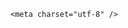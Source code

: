 <!DOCTYPE html>
<html lang="zh-CN">

<head>
    
<title>17岁中学生从北坡成功登顶珠峰，这有多厉害？北坡登顶难在哪里？_腾讯新闻</title>
<meta name="keywords" content="珠穆朗玛峰,登顶珠峰,南坡,北坡,攀登">
<meta name="description" content="近日，多家媒体报道称北京第八十中学学生、17岁的李浩榕成为中国首位从北坡登顶珠峰的青少年的消息登上热搜，也有报道称其为“全球中学生第一人”。不过根据国内媒体报道，河北16岁女孩丁禹琪2020年曾从北坡成功登顶珠峰。5月30日，西藏登山协会向上游新闻（报料邮箱baoliaosy@163.com）记者证实，在中国业余登山爱好者中，...">
<meta name="author" content="腾讯网">
<meta name="copyright" content="Copyright 1998 - 2025 Tencent. All Rights Reserved">
<meta property="og:type" content="news" />

<meta property="og:title" content="17岁中学生从北坡成功登顶珠峰，这有多厉害？北坡登顶难在哪里？_腾讯新闻" />
<meta property="og:description" content="近日，多家媒体报道称北京第八十中学学生、17岁的李浩榕成为中国首位从北坡登顶珠峰的青少年的消息登上热搜，也有报道称其为“全球中学生第一人”。不过根据国内媒体报道，河北16岁女孩丁禹琪2020年曾从北坡成功登顶珠峰。5月30日，西藏登山协会向上游新闻（报料邮箱baoliaosy@163.com）记者证实，在中国业余登山爱好者中，..." />
<meta property="og:url" content="https://news.qq.com/rain/a/20250530Q05FS600" />
<meta property="og:image" content="https://inews.gtimg.com/news_ls/OlTubaLNZx4cHcO4XHMXXWcCKvCAVEXBwhyPoJxIoMNDoAA_640330/0" />
<meta property="article:author" content="" />
<meta property="article:published_time" content="2025-06-01 13:36:01" />
<meta property="category" content="" />

    <meta charset="utf-8" />
<meta http-equiv="X-UA-Compatible" content="IE=Edge" />
<meta name="viewport" content="width=device-width, initial-scale=1, shrink-to-fit=no" />
<link rel="dns-prefetch" href="mat1.gtimg.com">
<link rel="dns-prefetch" href="i.news.qq.com">
<link rel="shortcut icon" href="https://mat1.gtimg.com/qqcdn/qqindex2021/favicon.ico">
<script nomodule="true" src="https://mat1.gtimg.com/qqcdn/qqindex2021/common-static/20240515201444/core3-37-1.min.js"></script>
<script>
  try {
    if (!window.IntersectionObserver) {
      var observerScript = document.createElement('script');
      observerScript.src = "https://mat1.gtimg.com/qqcdn/qqindex2021/common-static/20241024141058/intersection-observer-polyfill.js";
      document.head.appendChild(observerScript);
    }
  } catch (error) {}
</script>

<script>
  try {
    if (!Element.prototype.scrollTo) {
      var scrollScript = document.createElement('script');
      scrollScript.src = "https://mat1.gtimg.com/qqcdn/qqindex2021/common-static/20241025153001/scroll-behavior-polyfill.js";
      document.head.appendChild(scrollScript);
    }
  } catch (error) {}
</script>
<script>
  try {
    if ('scrollRestoration' in window.history) {
      window.history.scrollRestoration = 'manual';
    }
    window.isPcClient = Boolean(window.electron) && (
      window.navigator.userAgent.indexOf('pc-client') > 0 ||
      window.navigator.userAgent.indexOf('TencentNews') > 0
    );
  } catch {}
</script>
<script>
  try {
    if (window.isPcClient) {
      var bodyStyle = document.createElement('style');
      bodyStyle.innerText = 'body{ zoom: 0.95 }';
      document.head.appendChild(bodyStyle);
    }
  } catch {}
</script>
<script>
  window.DATA = {"all_long_pic":1,"article_category":"229","attribute":{},"atype":232,"enableDiffusion":1,"extra_property":{"FeedbackDetailDisableInsert":0,"zanSkinType":""},"FadCid":"","abstract":"","news_app_recommend_status":4,"remarks":"","shareCount":3,"title":"17岁中学生从北坡成功登顶珠峰，这有多厉害？北坡登顶难在哪里？","answer_num":3,"is_deleted":0,"likeInfo":0,"interaction_info":{"share_wechat_count":2},"questionInfo":{"url":"http://view.inews.qq.com/a/20250530Q05FS600","abstract":"","id":"20250530Q05FS600","longtitle":"17岁中学生从北坡成功登顶珠峰，这有多厉害？北坡登顶难在哪里？","question_short_title":"17岁中学生从北坡成功登顶珠峰，这有多厉害？北坡登顶难在哪里？","relate_extend_infos":[{"url":"https://view.inews.qq.com/a/20250530A06MAM00","abstract":"近日，多家媒体报道称北京第八十中学学生、17岁的李浩榕成为中国首位从北坡登顶珠峰的青少年的消息登上热搜，也有报道称其为“全球中学生第一人”。不过根据国内媒体报道，河北16岁女孩丁禹琪2020年曾从北坡成功登顶珠峰。5月30日，西藏登山协会向上游新闻（报料邮箱baoliaosy@163.com）记者证实，在中国业余登山爱好者中，...","articletype":"0","id":"20250530A06MAM00","longtitle":"17岁中学生北坡登顶珠峰，能保送清华北大？清华大学招生办回应","picShowType":"90092","thumbnails_qqnews":["https://inews.gtimg.com/news_ls/Oz41p3CDZEKITGKgquti8HPZWMs6HvVwgNN0fAJ9ZiWRcAA_294195/0"],"title":"17岁中学生北坡登顶珠峰，能保送清华北大？清华大学招生办回应"}],"thumbnails_qqnews":["https://inews.gtimg.com/om_ls/OpZ-6mqBekC41VE1LCGgg1DeRfl2LjRmYhd_qufn_6xzAAA_294195/0"],"title":"17岁中学生从北坡成功登顶珠峰，这有多厉害？北坡登顶难在哪里？"},"self_declare":{"declare":"个人观点，仅供参考"},"time":"2025-05-30 14:16:50","url":"https://view.inews.qq.com/a/20250530Q05FS600","already_answer":false,"commentid":"","disableDeclare":1,"surl":"https://view.inews.qq.com/a/20250530Q05FS600","isSensitive":0,"question_id":"","relate_extend_infos":{"imgURL":"https://inews.gtimg.com/news_ls/Oz41p3CDZEKITGKgquti8HPZWMs6HvVwgNN0fAJ9ZiWRcAA_640330/0","imgURLSmall":"https://inews.gtimg.com/news_ls/Oz41p3CDZEKITGKgquti8HPZWMs6HvVwgNN0fAJ9ZiWRcAA_150120/0","longTitle":"17岁中学生北坡登顶珠峰，能保送清华北大？清华大学招生办回应","title":"17岁中学生北坡登顶珠峰，能保送清华北大？清华大学招生办回应","url":"http://view.inews.qq.com/a/20250530A06MAM00","abstract":"近日，多家媒体报道称北京第八十中学学生、17岁的李浩榕成为中国首位从北坡登顶珠峰的青少年的消息登上热搜，也有报道称其为“全球中学生第一人”。不过根据国内媒体报道，河北16岁女孩丁禹琪2020年曾从北坡成功登顶珠峰。5月30日，西藏登山协会向上游新闻（报料邮箱baoliaosy@163.com）记者证实，在中国业余登山爱好者中，...","id":"20250530A06MAM00"},"content_words_num":28,"emojiRelatedSwitch":1,"copyright_wording_share":"免责声明","final_declare":["个人观点，仅供参考"],"iNewsRecommendLevel":1,"ret":0,"shareDesc":"腾讯新闻","shareImg":"https://inews.gtimg.com/om_ls/OpZ-6mqBekC41VE1LCGgg1DeRfl2LjRmYhd_qufn_6xzAAA_870492/0","adInfo":{"openRelatedNewsAd":1,"openAds":1,"openAdsComment":1,"openAdsPhotos":1,"openAdsText":1},"categoryrray":{"category_id":"229","sub_category_id":"662"},"detail_entry":{"is_orignal":1,"orignal_entry":1},"emojiSwitch":1,"forbidCommentUpDown":0,"intro":"","ai_switch":true,"content":null,"closeCommentBanner":0,"copyright_share":"本文来自腾讯新闻客户端创作者，不代表腾讯新闻的观点和立场。","id":"20250530Q05FS600","news_update_time":1748783924,"safe_cntl":{"close_comment_dislike":0,"close_share_pull":0,"close_all_emoticon_comment":0,"close_all_favorite":0,"close_global_news_sis":0,"close_relate_thing":0,"emoticon_comment_mode":0,"close_all_ad":0,"close_all_rel":0},"card":{"chlid":"22983986","update_frequency":"1970-01-01 08:00:00","vip_type_new":"30012","cpLevel":2,"vip_desc":"腾讯新闻问答课代表官方账号","vip_icon_night":"http://inews.gtimg.com/newsapp_ls/0/14876052067/0","vip_type":"30012","vip_icon":"http://inews.gtimg.com/newsapp_ls/0/14876051701/0","chlname":"问答课代表","suid":"8QMc339d5IQeuTzY5QN3","liveInfo":{},"desc":"腾讯新闻问答课代表，结合当下热点新闻和网友热议，发现好问题，期待好回答。","icon":"https://inews.gtimg.com/om_ls/OPBO91JgEbYG-O62jC2hCRA_yoydsA8oEANb87pxgNxKgAA_200200/0","msgEntry":1,"uin":"ecbe89d289b6198c7996f16538ebc224f9","vip_place":"left"},"channelEntryJumpType":1,"cms_id":"20250530Q05FS600","articleId":"20250601Q04IVY00","article_type":232,"tags":"","desc":"近日，多家媒体报道称北京第八十中学学生、17岁的李浩榕成为中国首位从北坡登顶珠峰的青少年的消息登上热搜，也有报道称其为“全球中学生第一人”。不过根据国内媒体报道，河北16岁女孩丁禹琪2020年曾从北坡成功登顶珠峰。5月30日，西藏登山协会向上游新闻（报料邮箱baoliaosy@163.com）记者证实，在中国业余登山爱好者中，...","videoArr":[]};
</script>
<script>
  window.channelInfo = {"channelConfig":{"channelNav":[{"_auto_id":"1","active_alien_img":"","alien_img":"","channel_id":"news_news_home","is_local":"0","link":"https://www.qq.com","name_cn":"首页","name_en":"home"},{"_auto_id":"2","active_alien_img":"","alien_img":"","channel_id":"news_news_top","is_local":"0","link":"","name_cn":"要闻","name_en":"news"},{"_auto_id":"4","active_alien_img":"","alien_img":"","channel_id":"news_news_bj","is_local":"1","link":"","name_cn":"北京","name_en":"bj"},{"_auto_id":"5","active_alien_img":"","alien_img":"","channel_id":"news_news_finance","is_local":"0","link":"","name_cn":"财经","name_en":"finance"},{"_auto_id":"6","active_alien_img":"","alien_img":"","channel_id":"news_news_tech","is_local":"0","link":"","name_cn":"科技","name_en":"tech"},{"_auto_id":"7","active_alien_img":"","alien_img":"","channel_id":"tv","is_local":"0","link":"https://v.qq.com/channel/tv/?ptag=qqnews","name_cn":"电视剧","name_en":"tv"},{"_auto_id":"8","active_alien_img":"","alien_img":"","channel_id":"news_news_qa","is_local":"0","link":"","name_cn":"热问","name_en":"qa"},{"_auto_id":"9","active_alien_img":"","alien_img":"","channel_id":"news_news_ent","is_local":"0","link":"","name_cn":"娱乐","name_en":"ent"},{"_auto_id":"10","active_alien_img":"","alien_img":"","channel_id":"variety","is_local":"0","link":"https://v.qq.com/channel/variety/?ptag=qqnews","name_cn":"综艺","name_en":"variety"},{"_auto_id":"11","active_alien_img":"","alien_img":"","channel_id":"news_news_sports","is_local":"0","link":"","name_cn":"体育","name_en":"sports"},{"_auto_id":"13","active_alien_img":"","alien_img":"","channel_id":"news_news_nba","is_local":"0","link":"","name_cn":"NBA","name_en":"nba"},{"_auto_id":"14","active_alien_img":"","alien_img":"","channel_id":"news_news_world","is_local":"0","link":"","name_cn":"国际","name_en":"world"},{"_auto_id":"15","active_alien_img":"","alien_img":"","channel_id":"news_news_mil","is_local":"0","link":"","name_cn":"军事","name_en":"milite"},{"_auto_id":"16","active_alien_img":"","alien_img":"","channel_id":"news_news_auto","is_local":"0","link":"","name_cn":"汽车","name_en":"auto"},{"_auto_id":"17","active_alien_img":"","alien_img":"","channel_id":"news_news_house","is_local":"0","link":"","name_cn":"房产","name_en":"house"},{"_auto_id":"18","active_alien_img":"","alien_img":"","channel_id":"news_news_edu","is_local":"0","link":"","name_cn":"教育","name_en":"edu"},{"_auto_id":"19","active_alien_img":"","alien_img":"","channel_id":"news_news_antip","is_local":"0","link":"","name_cn":"健康","name_en":"health"},{"_auto_id":"20","active_alien_img":"","alien_img":"","channel_id":"news_news_video","is_local":"0","link":"","name_cn":"视频","name_en":"video"},{"_auto_id":"21","active_alien_img":"","alien_img":"","channel_id":"news_news_game","is_local":"0","link":"","name_cn":"游戏","name_en":"games"},{"_auto_id":"22","active_alien_img":"","alien_img":"","channel_id":"news_news_nchupin","is_local":"0","link":"","name_cn":"眼界","name_en":"chupin"},{"_auto_id":"24","active_alien_img":"","alien_img":"","channel_id":"news_news_football","is_local":"0","link":"","name_cn":"足球","name_en":"football"},{"_auto_id":"25","active_alien_img":"","alien_img":"","channel_id":"news_news_kepu","is_local":"0","link":"","name_cn":"科学","name_en":"kepu"},{"_auto_id":"26","active_alien_img":"","alien_img":"","channel_id":"news_news_digi","is_local":"0","link":"","name_cn":"数码","name_en":"digi"},{"_auto_id":"28","active_alien_img":"","alien_img":"","channel_id":"ymzx","is_local":"0","link":"https://gamer.qq.com/v2/cloudgame/game/96897?ichannel=txxwpc0Ftxxwpc1","name_cn":"元梦之星","name_en":"news_news_ymzx"},{"_auto_id":"31","active_alien_img":"","alien_img":"","channel_id":"movie","is_local":"0","link":"https://v.qq.com/channel/movie/?ptag=qqnews","name_cn":"电影","name_en":"movie"},{"_auto_id":"32","active_alien_img":"","alien_img":"","channel_id":"news_news_esport","is_local":"0","link":"","name_cn":"电竞","name_en":"esport"},{"_auto_id":"34","active_alien_img":"","alien_img":"","channel_id":"news_news_history","is_local":"0","link":"","name_cn":"历史","name_en":"history"},{"_auto_id":"35","active_alien_img":"","alien_img":"","channel_id":"news_news_baby","is_local":"0","link":"","name_cn":"育儿","name_en":"baby"},{"_auto_id":"36","active_alien_img":"","alien_img":"","channel_id":"hbjy","is_local":"0","link":"https://gp.qq.com/act/a20250421mnqlx/news.shtml","name_cn":"和平精英","name_en":"news_news_hbjy"},{"_auto_id":"37","active_alien_img":"","alien_img":"","channel_id":"cloud_gamer","is_local":"0","link":"https://gamer.qq.com/?ichannel=txxwpc0Ftxxwpc1","name_cn":"云游戏","name_en":"cloud_gamer"},{"_auto_id":"38","active_alien_img":"","alien_img":"","channel_id":"news_news_lic","is_local":"0","link":"","name_cn":"理财","name_en":"finance_licai"},{"_auto_id":"39","active_alien_img":"","alien_img":"","channel_id":"news_news_istock","is_local":"0","link":"","name_cn":"股票","name_en":"finance_stock"},{"_auto_id":"40","active_alien_img":"","alien_img":"","channel_id":"ren_min_shi_pin","is_local":"0","link":"https://news.qq.com/omn/author/8QMd3Hld74cbujbY?tab=om_video","name_cn":"人民视频","name_en":"ren_min_shi_pin"},{"_auto_id":"41","active_alien_img":"","alien_img":"","channel_id":"news_news_weather","is_local":"0","link":"https://tianqi.qq.com/index.htm","name_cn":"天气","name_en":"weather"}]}};
</script>
<script>
  window.articleConfig = {"rightConfig":[{"_auto_id":"1","category_key":"default","modules":"{\"moduleList\":[{\"title\":\"精选视频\",\"id\":\"video_album\",\"videoType\":\"tag\",\"videoId\":\"aUepxrtchGM=\"},{\"title\":\"下载条\",\"id\":\"download_banner\",\"isSticky\":1},{\"title\":\"热点榜\",\"id\":\"hot_rank_list\",\"isSticky\":1},{\"title\":\"广告推广\",\"id\":\"ssp_ad_module\",\"category\":\"ad_ssp\",\"loid\":\"109\",\"isSticky\":1}]}"}],"tonglanAdConfig":[],"bottomConfig":[],"videoAdConfig":[],"rightGameConfig":[]};
</script>
<script src="https://mat1.gtimg.com/www/js/emonitor/custom_ed041a23.js" charset="utf-8"></script>
<script>
  try {
    window.emonitorIns = emonitor.create({
      name: 'newsqq_quesionArticle',
      atta: {
        name: 'newsqq',
      },
      mode: '007',
    });
  } catch (err) {
    console.warn(err);
  }
</script>
<link href="https://mat1.gtimg.com/qqcdn/qqindex2021/common-static/hel/qqnews-pc-dc_20250529072057/static/css/qa.css" rel="stylesheet">

<script>window.__HEL_PRESET_META__={"qqnews-pc-components":{"app":{"id":1366,"name":"qqnews-pc-components","app_group_name":"qqnews-pc-components","proj_ver":{"map":{},"utime":0},"online_version":"qqnews-pc-components_20250515055747","build_version":"qqnews-pc-components_20250529071843","update_at":"2025-05-29T11:19:37.000Z","desc":"set by [init], from container [formal.pc.dc.tj101015] worker [1]"},"version":{"sub_app_name":"qqnews-pc-components","sub_app_version":"qqnews-pc-components_20250529071843","src_map":{"webDirPath":"https://mat1.gtimg.com/qqcdn/qqindex2021/common-static/hel/qqnews-pc-components_20250529071843","htmlIndexSrc":"https://mat1.gtimg.com/qqcdn/qqindex2021/common-static/hel/qqnews-pc-components_20250529071843/index.html","extractMode":"all","iframeSrc":"","chunkCssSrcList":["https://mat1.gtimg.com/qqcdn/qqindex2021/common-static/hel/qqnews-pc-components_20250529071843/static/css/index.css"],"chunkJsSrcList":["https://mat1.gtimg.com/qqcdn/qqindex2021/common-static/hel/qqnews-pc-components_20250529071843/static/js/index.js"],"staticCssSrcList":[],"staticJsSrcList":["https://mat1.gtimg.com/qqcdn/qqindex2021/static/20231212123233/react.production.min.js","https://mat1.gtimg.com/qqcdn/qqindex2021/static/20231212123233/react-dom.production.min.js","https://mat1.gtimg.com/qqcdn/qqindex2021/common-static/hel/hel-base-v16.js"],"relativeCssSrcList":[],"relativeJsSrcList":[],"privCssSrcList":[],"srvModSrcList":[],"srvModSrcIndex":"","headAssetList":[{"tag":"staticScript","append":false,"attrs":{"src":"https://mat1.gtimg.com/qqcdn/qqindex2021/static/20231212123233/react.production.min.js"}},{"tag":"staticScript","append":false,"attrs":{"src":"https://mat1.gtimg.com/qqcdn/qqindex2021/static/20231212123233/react-dom.production.min.js"}},{"tag":"staticScript","append":false,"attrs":{"src":"https://mat1.gtimg.com/qqcdn/qqindex2021/common-static/hel/hel-base-v16.js"}},{"tag":"script","append":true,"attrs":{"src":"https://mat1.gtimg.com/qqcdn/qqindex2021/common-static/hel/qqnews-pc-components_20250529071843/static/js/index.js","defer":""}},{"tag":"link","append":true,"attrs":{"href":"https://mat1.gtimg.com/qqcdn/qqindex2021/common-static/hel/qqnews-pc-components_20250529071843/static/css/index.css","rel":"stylesheet"}}],"bodyAssetList":[]},"update_at":"2025-05-29T11:19:36.000Z","create_at":"2025-05-29T11:19:36.000Z","_worker_id":"1","_is_backup":true}}}</script>
<script>window.__VIEW_PATH__="question.ejs";</script>
</head>

<body id="dc-question-body">
  <div id="root"></div>
    <iframe style="display: none;" src="https://i.news.qq.com/web_backend/getWebPacUid"></iframe>
<script src="https://mat1.gtimg.com/qqcdn/qqindex2021/common-static/20240805160928/react.production.min.js"></script>
<script src="https://mat1.gtimg.com/qqcdn/qqindex2021/common-static/20240805160928/react-dom.production.min.js"></script>
<script src="https://mat1.gtimg.com/qqcdn/qqindex2021/common-static/20241018171503/universal-report.min.js"></script>
<script defer type="text/javascript" src="https://mat1.gtimg.com/qqcdn/qqindex2021/libs/barrier/aria.js?appid=9327b8b06379d9d1728bbfbe2025ef9c" charset="utf-8"></script>
<script defer src="https://t.captcha.qq.com/TCaptcha.js"></script>
<script>document.cookie="hel_err=;path=/;";</script>
<script src="https://mat1.gtimg.com/qqcdn/qqindex2021/common-static/hel/hel-base-v16.js"></script>
<script src="https://mat1.gtimg.com/qqcdn/qqindex2021/common-static/hel/qqnews-pc-hel-entry_20250117174052/static/js/index.js"></script>
<link rel="preload" href="https://mat1.gtimg.com/qqcdn/qqindex2021/common-static/hel/qqnews-pc-dc_20250529072057/static/js/qa.js" as="script">
<link rel="preload" href="https://mat1.gtimg.com/qqcdn/qqindex2021/common-static/hel/qqnews-pc-components_20250529071843/static/js/index.js" as="script">
<script>window.loadProject("https://mat1.gtimg.com/qqcdn/qqindex2021/common-static/hel/qqnews-pc-dc_20250529072057/static/js/qa.js");</script>
<iframe id="videoFrame" style="display: none;" src="https://video.qq.com/cookie/sync_qqnews.html"></iframe>
</body>

</html>
